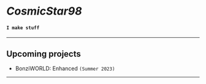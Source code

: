 # *CosmicStar98*


#### `I make stuff`

<hr>

## Upcoming projects
- BonziWORLD: Enhanced `(Summer 2023)`

<hr>
